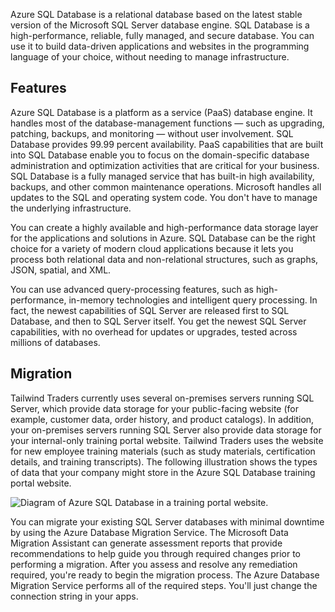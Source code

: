
Azure SQL Database is a relational database based on the latest stable version of the Microsoft SQL Server database engine. SQL Database is a high-performance, reliable, fully managed, and secure database. You can use it to build data-driven applications and websites in the programming language of your choice, without needing to manage infrastructure.

## Features  

Azure SQL Database is a platform as a service (PaaS) database engine. It handles most of the database-management functions — such as upgrading, patching, backups, and monitoring — without user involvement. SQL Database provides 99.99 percent availability. PaaS capabilities that are built into SQL Database enable you to focus on the domain-specific database administration and optimization activities that are critical for your business. SQL Database is a fully managed service that has built-in high availability, backups, and other common maintenance operations. Microsoft handles all updates to the SQL and operating system code. You don't have to manage the underlying infrastructure.

You can create a highly available and high-performance data storage layer for the applications and solutions in Azure. SQL Database can be the right choice for a variety of modern cloud applications because it lets you process both relational data and non-relational structures, such as graphs, JSON, spatial, and XML.

You can use advanced query-processing features, such as high-performance, in-memory technologies and intelligent query processing. In fact, the newest capabilities of SQL Server are released first to SQL Database, and then to SQL Server itself. You get the newest SQL Server capabilities, with no overhead for updates or upgrades, tested across millions of databases.

## Migration

Tailwind Traders currently uses several on-premises servers running SQL Server, which provide data storage for your public-facing website (for example, customer data, order history, and product catalogs). In addition, your on-premises servers running SQL Server also provide data storage for your internal-only training portal website. Tailwind Traders uses the website for new employee training materials (such as study materials, certification details, and training transcripts). The following illustration shows the types of data that your company might store in the Azure SQL Database training portal website.

![Diagram of Azure SQL Database in a training portal website.](https://learn.microsoft.com/en-us/training/azure-fundamentals/azure-database-fundamentals/media/azure-sql-45a3584a.png)

You can migrate your existing SQL Server databases with minimal downtime by using the Azure Database Migration Service. The Microsoft Data Migration Assistant can generate assessment reports that provide recommendations to help guide you through required changes prior to performing a migration. After you assess and resolve any remediation required, you're ready to begin the migration process. The Azure Database Migration Service performs all of the required steps. You'll just change the connection string in your apps.
